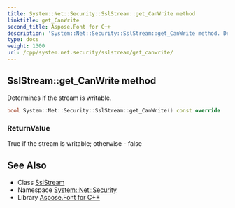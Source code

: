```yaml
---
title: System::Net::Security::SslStream::get_CanWrite method
linktitle: get_CanWrite
second_title: Aspose.Font for C++
description: 'System::Net::Security::SslStream::get_CanWrite method. Determines if the stream is writable in C++.'
type: docs
weight: 1300
url: /cpp/system.net.security/sslstream/get_canwrite/
---
```

## SslStream::get_CanWrite method


Determines if the stream is writable.

```cpp
bool System::Net::Security::SslStream::get_CanWrite() const override
```


### ReturnValue

True if the stream is writable; otherwise - false

## See Also

* Class [SslStream](../)
* Namespace [System::Net::Security](../../)
* Library [Aspose.Font for C++](../../../)
